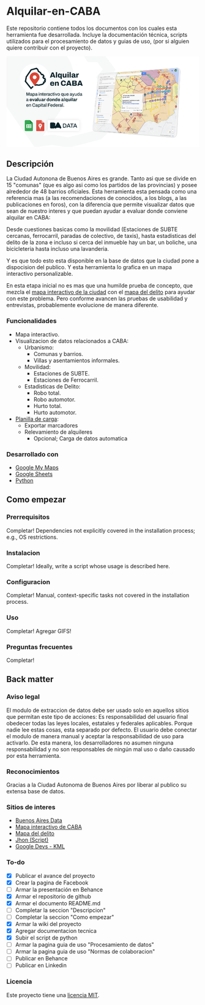 # Alquilar-en-CABA
Este repositorio contiene todos los documentos con los cuales esta herramienta fue desarrollada. Incluye la documentación técnica, scripts utilizados para el procesamiento de datos y guias de uso, (por si alguien quiere contribuir con el proyecto).

<div align="center">
  <kbd>
    <img src="https://raw.githubusercontent.com/TadeoRiganti/Alquilar-en-CABA/main/kit-de-prensa/gh-banner-readme.png" />
  </kbd>
</div>

## Descripción

La Ciudad Autonona de Buenos Aires es grande. Tanto asi que se divide en 15 "comunas" (que es algo asi como los partidos de las provincias) y posee alrededor de 48 barrios oficiales.
Esta herramienta esta pensada como una referencia mas (a las recomendaciones de conocidos, a los blogs, a las publicaciones en foros), con la diferencia que permite visualizar datos que sean de nuestro interes y que puedan ayudar a evaluar donde conviene alquilar en CABA:

Desde cuestiones basicas como la movilidad (Estaciones de SUBTE cercanas, ferrocarril, paradas de colectivo, de taxis), hasta estadisticas del delito de la zona e incluso si cerca del inmueble hay un bar, un boliche, una bicicleteria hasta incluso una lavanderia. 

Y es que todo esto esta disponible en la base de datos que la ciudad pone a dispocision del publico.
Y esta herramienta lo grafica en un mapa interactivo personalizable.

En esta etapa inicial no es mas que una humilde prueba de concepto, que mezcla el [mapa interactivo de la ciudad](https://mapa.buenosaires.gob.ar/comollego/?lat=-34.620000&lng=-58.440000&zl=12&modo=transporte) con el [mapa del delito](https://mapa.seguridadciudad.gob.ar/) para ayudar con este problema.
Pero conforme avancen las pruebas de usabilidad y entrevistas, probablemente evolucione de manera diferente. 

### Funcionalidades

- Mapa interactivo.
- Visualizacion de datos relacionados a CABA:
  - Urbanismo:
    - Comunas y barrios.
    - Villas y asentamientos informales.
  - Movilidad:
    - Estaciones de SUBTE.
    - Estaciones de Ferrocarril.
  - Estadisticas de Delito:
    - Robo total.
    - Robo automotor.
    - Hurto total.
    - Hurto automotor.
- [Planilla de carga](https://github.com/TadeoRiganti/Alquilar-en-CABA/wiki/Planilla-de-carga):
    - Exportar marcadores
    - Relevamiento de alquileres
        - Opcional; Carga de datos automatica

### Desarrollado con

- [Google My Maps](https://github.com/TadeoRiganti/Alquilar-en-CABA/wiki/My-Maps-%E2%80%90-Implementacion)
- [Google Sheets](https://github.com/TadeoRiganti/Alquilar-en-CABA/wiki/Sheets-%E2%80%90-Implementacion)
- [Python](https://github.com/TadeoRiganti/Alquilar-en-CABA/wiki/Python-Script-%E2%80%90-Conversi%C3%B3n-CSV%E2%80%90KML)

## Como empezar

### Prerrequisitos

Completar!  Dependencies not explicitly covered in the installation process; e.g., OS restrictions.

### Instalacion

Completar! Ideally, write a script whose usage is described here.

### Configuracion

Completar! Manual, context-specific tasks not covered in the installation process.

### Uso

Completar! Agregar GIFS!

### Preguntas frecuentes

Completar!

## Back matter

### Aviso legal

El modulo de extraccion de datos debe ser usado solo en aquellos sitios que permitan este tipo de acciones: 
Es responsabilidad del usuario final obedecer todas las leyes locales, estatales y federales aplicables.
Porque nadie lee estas cosas, esta separado por defecto. El usuario debe conectar el modulo de manera manual y aceptar la responsabilidad de uso para activarlo.
De esta manera, los desarrolladores no asumen ninguna responsabilidad y no son responsables de ningún mal uso o daño causado por esta herramienta.


### Reconocimientos

Gracias a la Ciudad Autonoma de Buenos Aires por liberar al publico su extensa base de datos. 

### Sitios de interes

- [Buenos Aires Data](https://gist.github.com/DomPizzie/7a5ff55ffa9081f2de27c315f5018afc)
- [Mapa interactivo de CABA](https://gist.github.com/PurpleBooth/109311bb0361f32d87a2)
- [Mapa del delito](https://gist.github.com/fvcproductions/1bfc2d4aecb01a834b46)
- [Jhon (Script)](https://github.com/me-and-company/readme-template)
- [Google Devs - KML](https://github.com/me-and-company/readme-template)

### To-do

- [x] Publicar el avance del proyecto
- [x] Crear la pagina de Facebook
- [ ] Armar la presentación en Behance
- [x] Armar el repositorio de github
- [x] Armar el documento README.md
- [ ] Completar la seccion "Descripcion"
- [ ] Completar la seccion "Como empezar"
- [x] Armar la wiki del proyecto
- [x] Agregar documentacion tecnica
- [x] Subir el script de python
- [ ] Armar la pagina guia de uso "Procesamiento de datos"
- [ ] Armar la pagina guia de uso "Normas de colaboracion"
- [ ] Publicar en Behance
- [ ] Publicar en Linkedin

### Licencia

Este proyecto tiene una [licencia MIT](LICENSE.md).
